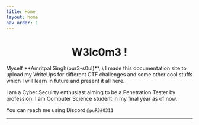 ```yaml
---
title: Home
layout: home
nav_order: 1
---
```


<h1 align='center'>W3lc0m3 !</h1>
Myself **Amritpal Singh(pur3-s0ul)**,
\
I made this documentation site to upload my WriteUps for different CTF challenges and some other cool stuffs which I will learn in future and present it all here.

I am a Cyber Secuirty enthusiast aiming to be a Penetration Tester by profession. I am Computer Science student in my final year as of now.

<script src="https://www.hackthebox.eu/badge/538767"></script>

<div data-share-badge-id="0d0958f1-aa9e-4060-986d-157698c1fdf1" data-share-badge-host="https://www.credly.com"></div><script type="text/javascript" async src="//cdn.credly.com/assets/utilities/embed.js"></script>

You can reach me using Discord `@puR3#0311`

---
